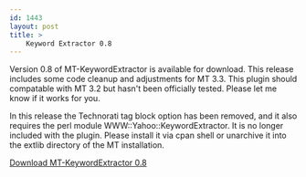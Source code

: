 ```yaml
---
id: 1443
layout: post
title: >
    Keyword Extractor 0.8
---
```


Version 0.8 of MT-KeywordExtractor is available for download. This release includes some code cleanup and adjustments for MT 3.3. This plugin should compatable with MT 3.2 but hasn't been officially tested. Please let me know if it works for you.

In this release the Technorati tag block option has been removed, and it also requires the perl module WWW::Yahoo::KeywordExtractor. It is no longer included with the plugin. Please install it via cpan shell or unarchive it into the extlib directory of the MT installation.

<a href="http://blog.socklabs.com/keywordextractor/KeywordExtractor-0.8.tar.gz">Download MT-KeywordExtractor 0.8</a>
